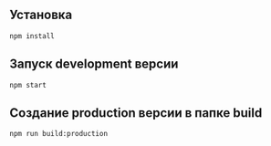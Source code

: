 ## Установка
```
npm install
```

## Запуск development версии
```
npm start
```

## Создание production версии в папке build
```
npm run build:production
```